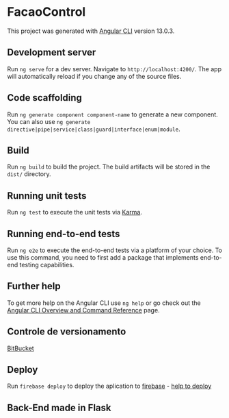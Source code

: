 # FacaoControl

This project was generated with [Angular CLI](https://github.com/angular/angular-cli) version 13.0.3.

## Development server

Run `ng serve` for a dev server. Navigate to `http://localhost:4200/`. The app will automatically reload if you change any of the source files.

## Code scaffolding

Run `ng generate component component-name` to generate a new component. You can also use `ng generate directive|pipe|service|class|guard|interface|enum|module`.

## Build

Run `ng build` to build the project. The build artifacts will be stored in the `dist/` directory.

## Running unit tests

Run `ng test` to execute the unit tests via [Karma](https://karma-runner.github.io).

## Running end-to-end tests

Run `ng e2e` to execute the end-to-end tests via a platform of your choice. To use this command, you need to first add a package that implements end-to-end testing capabilities.

## Further help

To get more help on the Angular CLI use `ng help` or go check out the [Angular CLI Overview and Command Reference](https://angular.io/cli) page.


## Controle de versionamento

[BitBucket](https://GarciaRenan@bitbucket.org/GarciaRenan/faccao-control.git)

## Deploy

Run  `firebase deploy` to deploy the aplication to [firebase](https://console.firebase.google.com/project/faccaocontrol/overview?hl=pt-br) - [help to deploy](https://www.c-sharpcorner.com/article/how-to-deploy-and-host-an-angular-application-on-firebase/)

## Back-End made in Flask

